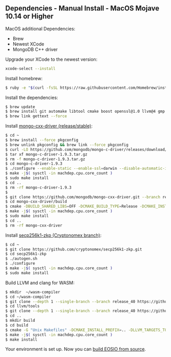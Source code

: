 ## Dependencies - Manual Install - MacOS Mojave 10.14 or Higher

MacOS additional Dependencies:

* Brew
* Newest XCode
* MongoDB C++ driver

Upgrade your XCode to the newest version:

```sh
xcode-select --install
```

Install homebrew:

```sh
$ ruby -e "$(curl -fsSL https://raw.githubusercontent.com/Homebrew/install/master/install)"
```

Install the dependencies:

```sh
$ brew update
$ brew install git automake libtool cmake boost openssl@1.0 llvm@4 gmp ninja gettext mongodb
$ brew link gettext --force
```

Install [mongo-cxx-driver (release/stable)](https://github.com/mongodb/mongo-cxx-driver):

```sh
$ cd ~
$ brew install --force pkgconfig
$ brew unlink pkgconfig && brew link --force pkgconfig
$ curl -LO https://github.com/mongodb/mongo-c-driver/releases/download/1.9.3/mongo-c-driver-1.9.3.tar.gz
$ tar xf mongo-c-driver-1.9.3.tar.gz
$ rm -f mongo-c-driver-1.9.3.tar.gz
$ cd mongo-c-driver-1.9.3
$ ./configure --enable-static --enable-ssl=darwin --disable-automatic-init-and-cleanup --prefix=/usr/local
$ make -j$( sysctl -in machdep.cpu.core_count )
$ sudo make install
$ cd ..
$ rm -rf mongo-c-driver-1.9.3
$ 
$ git clone https://github.com/mongodb/mongo-cxx-driver.git --branch releases/v3.2 --depth 1
$ cd mongo-cxx-driver/build
$ cmake -DBUILD_SHARED_LIBS=OFF -DCMAKE_BUILD_TYPE=Release -DCMAKE_INSTALL_PREFIX=/usr/local ..
$ make -j$( sysctl -in machdep.cpu.core_count )
$ sudo make install
$ cd ..
$ rm -rf mongo-cxx-driver
```

Install [secp256k1-zkp (Cryptonomex branch)](https://github.com/cryptonomex/secp256k1-zkp.git):

```sh
$ cd ~
$ git clone https://github.com/cryptonomex/secp256k1-zkp.git
$ cd secp256k1-zkp
$ ./autogen.sh
$ ./configure
$ make -j$( sysctl -in machdep.cpu.core_count )
$ sudo make install
```

Build LLVM and clang for WASM:
```sh
$ mkdir  ~/wasm-compiler
$ cd ~/wasm-compiler
$ git clone --depth 1 --single-branch --branch release_40 https://github.com/llvm-mirror/llvm.git
$ cd llvm/tools
$ git clone --depth 1 --single-branch --branch release_40 https://github.com/llvm-mirror/clang.git
$ cd ..
$ mkdir build
$ cd build
$ cmake -G "Unix Makefiles" -DCMAKE_INSTALL_PREFIX=.. -DLLVM_TARGETS_TO_BUILD= -DLLVM_EXPERIMENTAL_TARGETS_TO_BUILD=WebAssembly -DCMAKE_BUILD_TYPE=Release ../
$ make -j$( sysctl -in machdep.cpu.core_count )
$ make install
```

Your environment is set up. Now you can [build EOSIO from source](../../../index.md).
